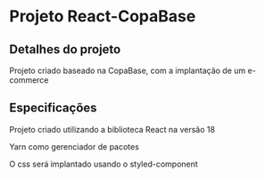 # Projeto React-CopaBase

## Detalhes do projeto

<p>Projeto criado baseado na CopaBase, com a implantação de um e-commerce</p>

## Especificações

<p>Projeto criado utilizando a biblioteca React na versão 18</p>
<p>Yarn como gerenciador de pacotes</p>
<p>O css será implantado usando o styled-component</p>
